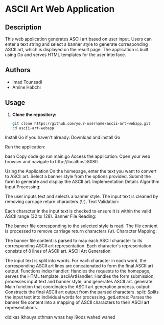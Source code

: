 # ASCII Art Web Application

## Description
This web application generates ASCII art based on user input. Users can enter a text string and select a banner style to generate corresponding ASCII art, which is displayed on the result page. The application is built using Go and serves HTML templates for the user interface.

## Authors
- Imad Tounsadi
- Amine Habchi

## Usage

1. **Clone the repository:**
   ```bash
   git clone https://github.com/your-username/ascii-art-webapp.git
   cd ascii-art-webapp
Install Go if you haven't already:
Download and install Go

Run the application:

bash
Copy code
go run main.go
Access the application:
Open your web browser and navigate to http://localhost:8080.

Using the Application
On the homepage, enter the text you want to convert to ASCII art.
Select a banner style from the options provided.
Submit the form to generate and display the ASCII art.
Implementation Details
Algorithm
Input Processing:

The user inputs text and selects a banner style.
The input text is cleaned by removing carriage return characters (\r).
Text Validation:

Each character in the input text is checked to ensure it is within the valid ASCII range (32 to 128).
Banner File Reading:

The banner file corresponding to the selected style is read.
The file content is processed to remove carriage return characters (\r).
Character Mapping:

The banner file content is parsed to map each ASCII character to its corresponding ASCII art representation.
Each character's representation consists of 8 lines of ASCII art.
ASCII Art Generation:

The input text is split into words.
For each character in each word, the corresponding ASCII art lines are concatenated to form the final ASCII art output.
Functions
indexHandler: Handles the requests to the homepage, serves the HTML template.
asciiArtHandler: Handles the form submission, processes input text and banner style, and generates ASCII art.
generate: Main function that coordinates the ASCII art generation process.
output: Constructs the final ASCII art output from the parsed characters.
split: Splits the input text into individual words for processing.
getLettres: Parses the banner file content into a mapping of ASCII characters to their ASCII art representations.

didikas lkhouya othman wnas hay l9ods wahed wahed
